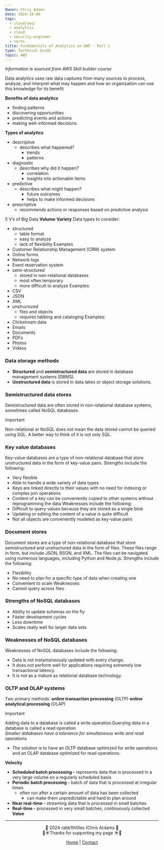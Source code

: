 ```yaml
---
Owner: Chris Adams
date: 2024-10-08
tags:
  - cloud/aws/
  - analytics
  - cloud
  - security-engineer
  - certs
title: Fundamentals of Analytics on AWS - Part 1
type: Technical Guide
topic: AWS
---
```

*Information is sourced from AWS Skill builder course*

Data analytics uses raw data captures from many sources to process, analyze, and interpret what may happen and how an organization can use this knowledge for its benefit
  
**Benefits of data analytics**
- finding patterns
- discovering opportunities
- predicting events and actions
- making well-informed decisions
  
**Types of analytics**
- descriptive
    - describes what happened?
        - trends
        - patterns
- diagnostic
    - describes why did it happen?
        - correlation
        - insights into actionable items
- predictive
    - describes what might happen?
        - future outcomes
        - helps to make informed decisions
- prescriptive
    - recommends actions or responses based on predictive analysis
  
5 V’s of Big Data
**Volume**
**Variety**
Data types to consider:
- structured
    - table format
    - easy to analyze
    - lack of flexibility
Examples
- Customer Relationship Management (CRM) system
- Online forms
- Network logs
- Event reservation system
- semi-structured
    - stored in non-relational databases
    - most often temporary
    - more difficult to analyze
Examples:
- CSV
- JSON
- XML
- unstructured
    - files and objects
    - requires tabbing and cataloging
Examples:
- Clickstream data
- Emails
- Documents
- PDFs
- Photos
- Videos

### Data storage methods
- **Structured** and **semistructured data** are stored in database management systems (DBMS).
- **Unstructured data** is stored in data lakes or object storage solutions.
  
### Semistructured data stores
Semistructured data are often stored in non-relational database systems, sometimes called NoSQL databases.

> [!important]  
> Non-relational or NoSQL does not mean the data stored cannot be queried using SQL. A better way to think of it is not only SQL.  
  
### Key value databases
Key-value databases are a type of non-relational database that store unstructured data in the form of key-value pairs.
Strengths include the following:
- Very flexible
- Able to handle a wide variety of data types
- Keys are linked directly to their values with no need for indexing or complex join operations
- Content of a key can be conveniently copied to other systems without reprogramming the data
Weaknesses include the following:
- Difficult to query values because they are stored as a single blob
- Updating or editing the content of a value is quite difficult
- Not all objects are conveniently modeled as key-value pairs
  
### Document stores
Document stores are a type of non-relational database that store semistructured and unstructured data in the form of files. These files range in form, but include JSON, BSON, and XML. The files can be navigated using numerous languages, including Python and Node.js.
Strengths include the following:
- Flexibility
- No need to plan for a specific type of data when creating one
- Convenient to scale
Weaknesses:
- Cannot query across files
  
### Strengths of NoSQL databases
- Ability to update schemas on the fly
- Faster development cycles
- Less downtime
- Scales really well for larger data sets
  
### Weaknesses of NoSQL databases
Weaknesses of NoSQL databases include the following:
- Data is not instantaneously updated with every change.
- It does not perform well for applications requiring extremely low transactional latency.
- It is not as a mature as relational database technology.
  
### **OLTP and OLAP systems**
Two primary methods:
**online transaction processing** (OLTP)
**online analytical processing** (OLAP)

> [!important]  
> Adding data to a database is called a write operation.Querying data in a database is called a read operation  
_Smaller databases have a tolerance for simultaneous write and read operations._
- The solution is to have an OLTP database optimized for write operations and an OLAP database optimized for read operations.
  
**Velocity**
- **Scheduled batch processing -** represents data that is processed in a very large volume on a regularly scheduled basis
- **Periodic batch processing -** batch of data that is processed at irregular times
    - often run after a certain amount of data has been collected
        - can make them unpredictable and hard to plan around
- **Near real-time -** streaming data that is processed in small batches
- **Real-time -** processed in very small batches, continuously collected
**Value**

---
<div style="text-align: center;">
	<div class="gradient-text">👾 2024 rabb1th0les (Chris A)dams 👾</div> 
	🌴☀Thanks for supporting my page ☀🌴
	<nav>
		<ul style="list-style: none; padding: 0;">
			<div style="text-align: center;">
				<li><a href="index.html">Home</a> | <a href="Contact.html">Contact</a></li>
			</div>
		</ul>
	</nav>	
</div>
